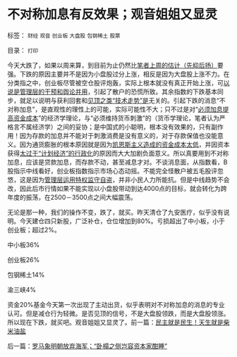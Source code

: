# 不对称加息有反效果；观音姐姐又显灵

标签： `财经` `观音` `创业板` `大盘股` `包钢稀土` `股票` 

目录： `打印`

今天大跌了，如果以周来算，到目前为止仍然比[笔者上周的估计（先抑后扬）](../../../2010/9/10/驯多行情，下周调整1－3天.md)要强。下跌的原因主要并不是因为小盘股过分上涨，相反是因为大盘股上涨不力。在分类指之中，创业板尽管被空仓股评炮轰，实际上根本就没有真正开始上涨，可[以说是管理层的干预和舆论并用](../../../2010/9/13/中国特色的舆论监督.md)，引起了散户的恐慌所致。其余指数的下跌基本同步，就足以说明与获利回套和[见顶之类“技术走势”是](../../../2010/9/14/股票市场价格陪审团！.md)无关的。引起下跌的消息“不对称加息”，是直观性的理性上的可能，实际可能性不大；只不过是对“[必须加息提高资金成本](../../../2009/11/29/大萧条后凯恩斯主义和“坏帐过剩的危机”.md)”的经济学理论，与“必须维持货币刺激”的（货币学理论，笔者认为严格言不属经济学）之间的妥协；是中国式的小聪明，根本没有效果的，只有副作用！因为存款的加息并不能对于刺激消费是没有意义的，对于存款保值也没能意义。因为通货膨胀的根本原因就是因为[凯恩斯主义造成的资金成本太低](../../../2010/4/23/凯恩斯主义就是社会主义就是计划经济.md)，并因资本获得[太过于“计划经济”的行政化](../../../2010/7/30/市场经济没有官方认证;FDA不是行政管制.md)的原因而大大加剧负面意义。所以真要用到不对称加息，应该是贷款加息，而存款不动，甚至减息才对。不谈消息面，从指数看，B股指示中线看好，创业板指数指示市场心态动摇。不能完全怪散户被五毛股评忽悠，这是因为[管理层运用特权监守自盗](../../../2009/4/8/市场法律规范被混同行政干预.md)，并非小民人力所能抗。但是中线趋势不会改，因此后市行情如果不能实现以小盘股带动到达4000点的目标，就会转化为跨年度的振荡，在2500－3500点之间大幅震荡。

无论是那一种，我们的操作不变，跌了，就买。昨天清仓了九安医疗，似乎没有说明。今天建仓四只新股，广泛补仓，仓位增加到80%。亏损超出了中小板，小于创业板；超过2%。

中小板36%

创业板26%

包钢稀土14%

渝三峡4%

资金20%基金今天第一次出现了主动出货，似乎表明对不对称加息的消息的专业认可。但是减仓行为轻微。是否见顶的信号，不是大盘股领跌，而是大盘股领涨。所以现在下跌，就买吧。观音姐姐又显灵了。前一篇：[民主就是民生！天生就是柴米油盐](../../../2010/9/15/民主就是民生！天生就是柴米油盐.md)

后一篇：[罗马象明朝放弃海军；“卧榻之侧岂容资本家酣睡”](../../../2010/9/15/罗马象明朝放弃海军；“卧榻之侧岂容资本家酣睡”.md)